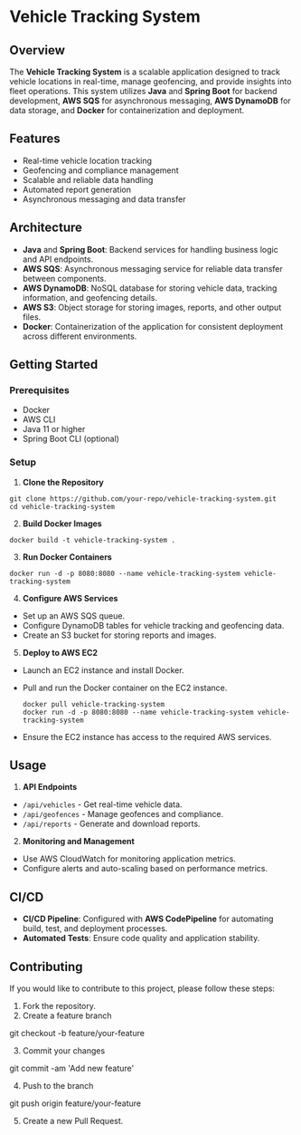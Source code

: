 # Vehicle Tracking System

## Overview

The **Vehicle Tracking System** is a scalable application designed to track vehicle locations in real-time, manage geofencing, and provide insights into fleet operations. This system utilizes **Java** and **Spring Boot** for backend development, **AWS SQS** for asynchronous messaging, **AWS DynamoDB** for data storage, and **Docker** for containerization and deployment.

## Features

- Real-time vehicle location tracking
- Geofencing and compliance management
- Scalable and reliable data handling
- Automated report generation
- Asynchronous messaging and data transfer

## Architecture

- **Java** and **Spring Boot**: Backend services for handling business logic and API endpoints.
- **AWS SQS**: Asynchronous messaging service for reliable data transfer between components.
- **AWS DynamoDB**: NoSQL database for storing vehicle data, tracking information, and geofencing details.
- **AWS S3**: Object storage for storing images, reports, and other output files.
- **Docker**: Containerization of the application for consistent deployment across different environments.

## Getting Started

### Prerequisites

- Docker
- AWS CLI
- Java 11 or higher
- Spring Boot CLI (optional)

### Setup

1. **Clone the Repository**

```
git clone https://github.com/your-repo/vehicle-tracking-system.git
cd vehicle-tracking-system
```

2. **Build Docker Images**

```
docker build -t vehicle-tracking-system .
```

3. **Run Docker Containers**

```
docker run -d -p 8080:8080 --name vehicle-tracking-system vehicle-tracking-system
```

4. **Configure AWS Services**

- Set up an AWS SQS queue.
- Configure DynamoDB tables for vehicle tracking and geofencing data.
- Create an S3 bucket for storing reports and images.

5. **Deploy to AWS EC2**

- Launch an EC2 instance and install Docker.
- Pull and run the Docker container on the EC2 instance.

  ``` 
  docker pull vehicle-tracking-system 
  docker run -d -p 8080:8080 --name vehicle-tracking-system vehicle-tracking-system 
  ```

- Ensure the EC2 instance has access to the required AWS services.

## Usage

1. **API Endpoints**

- `/api/vehicles` - Get real-time vehicle data.
- `/api/geofences` - Manage geofences and compliance.
- `/api/reports` - Generate and download reports.

2. **Monitoring and Management**

- Use AWS CloudWatch for monitoring application metrics.
- Configure alerts and auto-scaling based on performance metrics.

## CI/CD

- **CI/CD Pipeline**: Configured with **AWS CodePipeline** for automating build, test, and deployment processes.
- **Automated Tests**: Ensure code quality and application stability.

## Contributing

If you would like to contribute to this project, please follow these steps:

1. Fork the repository.
2. Create a feature branch

git checkout -b feature/your-feature

3. Commit your changes

git commit -am 'Add new feature'

4. Push to the branch

git push origin feature/your-feature

5. Create a new Pull Request.
